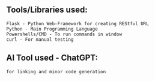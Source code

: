 


## Tools/Libraries used:
    Flask - Python Web-Framework for creating REStful URL
    Python - Main Programming Language
    Powershells/CMD - To run commands in window
    curl - For manual testing

## AI Tool used - ChatGPT: 
    for linking and minor code generation
